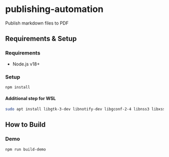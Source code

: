publishing-automation
========================================

Publish markdown files to PDF

Requirements & Setup
----------------------------------------

### Requirements

- Node.js v18+ 


### Setup

```bash
npm install
```


#### Additional step for WSL

```bash
sudo apt install libgtk-3-dev libnotify-dev libgconf-2-4 libnss3 libxss1 libasound2
```


How to Build
----------------------------------------

### Demo

```bash
npm run build-demo
```

